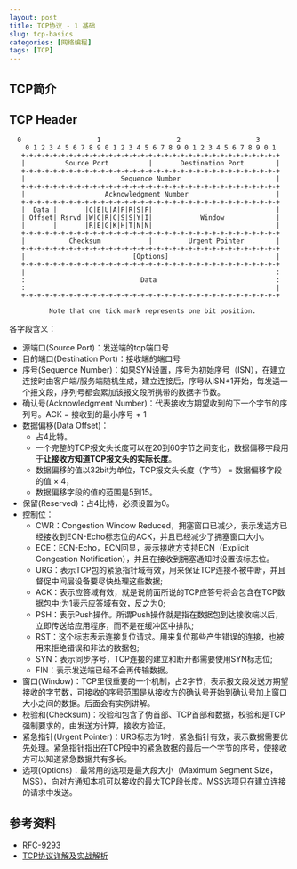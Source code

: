 ```yaml
---
layout: post
title: TCP协议 - 1 基础
slug: tcp-basics
categories: [网络编程]
tags: [TCP]
---
```


## TCP简介

## TCP Header

```
  0                   1                   2                   3
    0 1 2 3 4 5 6 7 8 9 0 1 2 3 4 5 6 7 8 9 0 1 2 3 4 5 6 7 8 9 0 1
   +-+-+-+-+-+-+-+-+-+-+-+-+-+-+-+-+-+-+-+-+-+-+-+-+-+-+-+-+-+-+-+-+
   |          Source Port          |       Destination Port        |
   +-+-+-+-+-+-+-+-+-+-+-+-+-+-+-+-+-+-+-+-+-+-+-+-+-+-+-+-+-+-+-+-+
   |                        Sequence Number                        |
   +-+-+-+-+-+-+-+-+-+-+-+-+-+-+-+-+-+-+-+-+-+-+-+-+-+-+-+-+-+-+-+-+
   |                    Acknowledgment Number                      |
   +-+-+-+-+-+-+-+-+-+-+-+-+-+-+-+-+-+-+-+-+-+-+-+-+-+-+-+-+-+-+-+-+
   |  Data |       |C|E|U|A|P|R|S|F|                               |
   | Offset| Rsrvd |W|C|R|C|S|S|Y|I|            Window             |
   |       |       |R|E|G|K|H|T|N|N|                               |
   +-+-+-+-+-+-+-+-+-+-+-+-+-+-+-+-+-+-+-+-+-+-+-+-+-+-+-+-+-+-+-+-+
   |           Checksum            |         Urgent Pointer        |
   +-+-+-+-+-+-+-+-+-+-+-+-+-+-+-+-+-+-+-+-+-+-+-+-+-+-+-+-+-+-+-+-+
   |                           [Options]                           |
   +-+-+-+-+-+-+-+-+-+-+-+-+-+-+-+-+-+-+-+-+-+-+-+-+-+-+-+-+-+-+-+-+
   |                                                               :
   :                             Data                              :
   :                                                               |
   +-+-+-+-+-+-+-+-+-+-+-+-+-+-+-+-+-+-+-+-+-+-+-+-+-+-+-+-+-+-+-+-+

          Note that one tick mark represents one bit position.
```
各字段含义：

+ 源端口(Source Port)：发送端的tcp端口号
+ 目的端口(Destination Port)：接收端的端口号
+ 序号(Sequence Number)：如果SYN设置，序号为初始序号（ISN），在建立连接时由客户端/服务端随机生成，建立连接后，序号从ISN+1开始，每发送一个报文段，序列号都会累加该报文段所携带的数据字节数。
+ 确认号(Acknowledgment Number)：代表接收方期望收到的下一个字节的序列号。ACK = 接收到的最小序号 + 1
+ 数据偏移(Data Offset)：
    + 占4比特。
    + 一个完整的TCP报文头长度可以在20到60字节之间变化，数据偏移字段用于**让接收方知道TCP报文头的实际长度**。
    + 数据偏移的值以32bit为单位，TCP报文头长度（字节） = 数据偏移字段的值 × 4，
    + 数据偏移字段的值的范围是5到15。
+ 保留(Reserved)：占4比特，必须设置为0。
+ 控制位：
    + CWR：Congestion Window Reduced，拥塞窗口已减少，表示发送方已经接收到ECN-Echo标志位的ACK，并且已经减少了拥塞窗口大小。
    + ECE：ECN-Echo，ECN回显，表示接收方支持ECN（Explicit Congestion Notification），并且在接收到拥塞通知时设置该标志位。
    + URG：表示TCP包的紧急指针域有效，用来保证TCP连接不被中断，并且督促中间层设备要尽快处理这些数据;
    + ACK：表示应答域有效，就是说前面所说的TCP应答号将会包含在TCP数据包中;为1表示应答域有效，反之为0;
    + PSH：表示Push操作。所谓Push操作就是指在数据包到达接收端以后，立即传送给应用程序，而不是在缓冲区中排队;
    + RST：这个标志表示连接复位请求。用来复位那些产生错误的连接，也被用来拒绝错误和非法的数据包;
    + SYN：表示同步序号，TCP连接的建立和断开都需要使用SYN标志位;
    + FIN：表示发送端已经不会再传输数据。
+ 窗口(Window)：TCP里很重要的一个机制，占2字节，表示报文段发送方期望接收的字节数，可接收的序号范围是从接收方的确认号开始到确认号加上窗口大小之间的数据。后面会有实例讲解。
+ 校验和(Checksum)：校验和包含了伪首部、TCP首部和数据，校验和是TCP强制要求的，由发送方计算，接收方验证。
+ 紧急指针(Urgent Pointer)：URG标志为1时，紧急指针有效，表示数据需要优先处理。紧急指针指出在TCP段中的紧急数据的最后一个字节的序号，使接收方可以知道紧急数据共有多长。
+ 选项(Options)：最常用的选项是最大段大小（Maximum Segment Size，MSS），向对方通知本机可以接收的最大TCP段长度。MSS选项只在建立连接的请求中发送。


## 参考资料
+ [RFC-9293 ](https://www.rfc-editor.org/rfc/rfc9293.html)
+ [TCP协议详解及实战解析](https://blog.csdn.net/mumubumaopao/article/details/107929767)